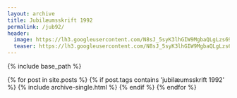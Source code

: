 ```yaml
---
layout: archive
title: Jubilæumsskrift 1992
permalink: /jub92/
header:
  image: https://lh3.googleusercontent.com/N8sJ_5syK3lhGIW9MgbaQLgLzs692pOoEWgxDKO6mcDbbLZrJqTaq1jiceOX8LtHnhrsCZMmJstVyg6dnu-kpeA8cFUm51bxzyI3Sxo3MPNn5WDPnNk93iMhlGwIyEWDuJOYMXNO98s
  teaser: https://lh3.googleusercontent.com/N8sJ_5syK3lhGIW9MgbaQLgLzs692pOoEWgxDKO6mcDbbLZrJqTaq1jiceOX8LtHnhrsCZMmJstVyg6dnu-kpeA8cFUm51bxzyI3Sxo3MPNn5WDPnNk93iMhlGwIyEWDuJOYMXNO98s
---
```


{% include base_path %}

<div class="grid__wrapper">
  {% for post in site.posts %}
    {% if post.tags contains 'jubilæumsskrift 1992' %}
      {% include archive-single.html %}
    {% endif %}
  {% endfor %}
</div>
